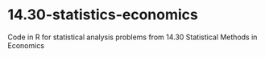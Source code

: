 # 14.30-statistics-economics
Code in R for statistical analysis problems from 14.30 Statistical Methods in Economics

